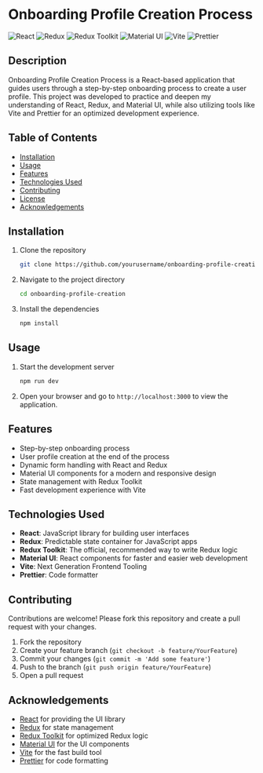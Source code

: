 # Onboarding Profile Creation Process

![React](https://img.shields.io/badge/Frontend-React-blue.svg)
![Redux](https://img.shields.io/badge/State%20Management-Redux-purple.svg)
![Redux Toolkit](https://img.shields.io/badge/Redux%20Toolkit-Optimized-red.svg)
![Material UI](https://img.shields.io/badge/UI-Material%20UI-blue.svg)
![Vite](https://img.shields.io/badge/Bundler-Vite-orange.svg)
![Prettier](https://img.shields.io/badge/Code%20Formatter-Prettier-orange.svg)

## Description

Onboarding Profile Creation Process is a React-based application that guides users through a step-by-step onboarding process to create a user profile. This project was developed to practice and deepen my understanding of React, Redux, and Material UI, while also utilizing tools like Vite and Prettier for an optimized development experience.

## Table of Contents

- [Installation](#installation)
- [Usage](#usage)
- [Features](#features)
- [Technologies Used](#technologies-used)
- [Contributing](#contributing)
- [License](#license)
- [Acknowledgements](#acknowledgements)

## Installation

1. Clone the repository
   ```bash
   git clone https://github.com/yourusername/onboarding-profile-creation.git
   ```
2. Navigate to the project directory
   ```bash
   cd onboarding-profile-creation
   ```
3. Install the dependencies
   ```bash
   npm install
   ```

## Usage

1. Start the development server
   ```bash
   npm run dev
   ```

2. Open your browser and go to `http://localhost:3000` to view the application.

## Features

- Step-by-step onboarding process
- User profile creation at the end of the process
- Dynamic form handling with React and Redux
- Material UI components for a modern and responsive design
- State management with Redux Toolkit
- Fast development experience with Vite

## Technologies Used

- **React**: JavaScript library for building user interfaces
- **Redux**: Predictable state container for JavaScript apps
- **Redux Toolkit**: The official, recommended way to write Redux logic
- **Material UI**: React components for faster and easier web development
- **Vite**: Next Generation Frontend Tooling
- **Prettier**: Code formatter

## Contributing

Contributions are welcome! Please fork this repository and create a pull request with your changes.

1. Fork the repository
2. Create your feature branch (`git checkout -b feature/YourFeature`)
3. Commit your changes (`git commit -m 'Add some feature'`)
4. Push to the branch (`git push origin feature/YourFeature`)
5. Open a pull request

## Acknowledgements

- [React](https://reactjs.org/) for providing the UI library
- [Redux](https://redux.js.org/) for state management
- [Redux Toolkit](https://redux-toolkit.js.org/) for optimized Redux logic
- [Material UI](https://mui.com/) for the UI components
- [Vite](https://vitejs.dev/) for the fast build tool
- [Prettier](https://prettier.io/) for code formatting
